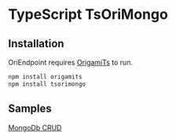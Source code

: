 # TypeScript TsOriMongo

## Installation
OriEndpoint requires [OrigamiTs](https://www.npmjs.com/package/origamits)  to run.
```sh
npm install origamits
npm install tsorimongo
```

## Samples
[MongoDb CRUD](https://github.com/origamiicore/ts-modules/tree/main/tsorimongo/sample)
